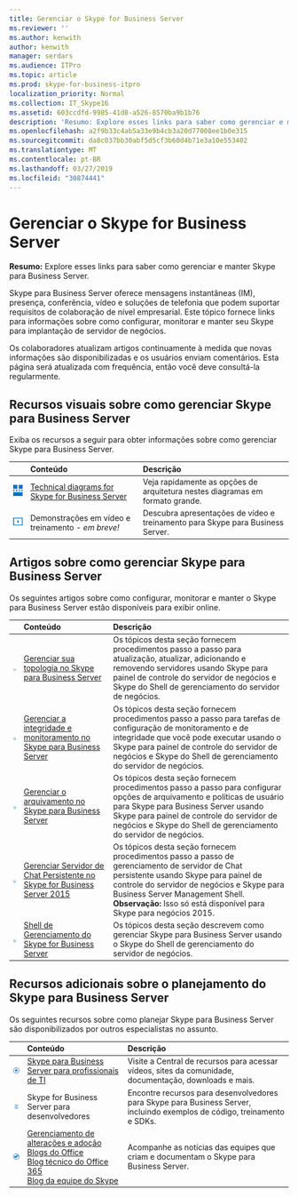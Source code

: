 ```yaml
---
title: Gerenciar o Skype for Business Server
ms.reviewer: ''
ms.author: kenwith
author: kenwith
manager: serdars
ms.audience: ITPro
ms.topic: article
ms.prod: skype-for-business-itpro
localization_priority: Normal
ms.collection: IT_Skype16
ms.assetid: 603ccdfd-9985-41d8-a526-8570ba9b1b76
description: 'Resumo: Explore esses links para saber como gerenciar e manter Skype para Business Server.'
ms.openlocfilehash: a2f9b33c4ab5a33e9b4cb3a20d77008ee1b0e315
ms.sourcegitcommit: da8c037bb30abf5d5cf3b60d4b71e3a10e553402
ms.translationtype: MT
ms.contentlocale: pt-BR
ms.lasthandoff: 03/27/2019
ms.locfileid: "30874441"
---
```

# <a name="manage-skype-for-business-server"></a>Gerenciar o Skype for Business Server 

**Resumo:** Explore esses links para saber como gerenciar e manter Skype para Business Server.
  
Skype para Business Server oferece mensagens instantâneas (IM), presença, conferência, vídeo e soluções de telefonia que podem suportar requisitos de colaboração de nível empresarial. Este tópico fornece links para informações sobre como configurar, monitorar e manter seu Skype para implantação de servidor de negócios. 
  
Os colaboradores atualizam artigos continuamente à medida que novas informações são disponibilizadas e os usuários enviam comentários. Esta página será atualizada com frequência, então você deve consultá-la regularmente.

## <a name="visual-resources-about-how-to-manage-skype-for-business-server"></a>Recursos visuais sobre como gerenciar Skype para Business Server

Exiba os recursos a seguir para obter informações sobre como gerenciar Skype para Business Server.
  
||**Conteúdo**|**Descrição**|
|:-----|:-----|:-----|
|![Ícone para diagramas técnicos](../media/87de0d09-77fd-46f2-b9f6-99a7998fd332.png)|[Technical diagrams for Skype for Business Server](../technical-diagrams.md) <br/> |Veja rapidamente as opções de arquitetura nestes diagramas em formato grande.  <br/> |
|![Ícone para vídeos](../media/143e0d86-1c68-482a-9bf9-93e7966acca0.png)|Demonstrações em vídeo e treinamento - *em breve!*  <br/> |Descubra apresentações de vídeo e treinamento para Skype para Business Server.  <br/> |
   
##  <a name="articles-about-managing-skype-for-business-server"></a>Artigos sobre como gerenciar Skype para Business Server

Os seguintes artigos sobre como configurar, monitorar e manter o Skype para Business Server estão disponíveis para exibir online. 
  
||**Conteúdo**|**Descrição**|
|:-----|:-----|:-----|
|![Numérico como ícone](../media/d73b5029-a6ba-4abd-9197-d8151dabf56e.png)|[Gerenciar sua topologia no Skype para Business Server](topology/topology.md) <br/> |Os tópicos desta seção fornecem procedimentos passo a passo para atualização, atualizar, adicionando e removendo servidores usando Skype para painel de controle do servidor de negócios e Skype do Shell de gerenciamento do servidor de negócios.  <br/> |
|![Numérico como ícone](../media/d73b5029-a6ba-4abd-9197-d8151dabf56e.png)|[Gerenciar a integridade e monitoramento no Skype para Business Server](health-and-monitoring/health-and-monitoring.md) <br/> |Os tópicos desta seção fornecem procedimentos passo a passo para tarefas de configuração de monitoramento e de integridade que você pode executar usando o Skype para painel de controle do servidor de negócios e Skype do Shell de gerenciamento do servidor de negócios.  <br/> |
|![Numérico como ícone](../media/d73b5029-a6ba-4abd-9197-d8151dabf56e.png)|[Gerenciar o arquivamento no Skype para Business Server](archiving/archiving.md) <br/> |Os tópicos desta seção fornecem procedimentos passo a passo para configurar opções de arquivamento e políticas de usuário para Skype para Business Server usando Skype para painel de controle do servidor de negócios e Skype do Shell de gerenciamento do servidor de negócios.  <br/> |
|![Numérico como ícone](../media/d73b5029-a6ba-4abd-9197-d8151dabf56e.png)|[Gerenciar Servidor de Chat Persistente no Skype for Business Server 2015](persistent-chat/persistent-chat.md) <br/> |Os tópicos desta seção fornecem procedimentos passo a passo de gerenciamento de servidor de Chat persistente usando Skype para painel de controle do servidor de negócios e Skype para Business Server Management Shell.  <br/> **Observação:** Isso só está disponível para Skype para negócios 2015.|
|![Numérico como ícone](../media/d73b5029-a6ba-4abd-9197-d8151dabf56e.png)|[Shell de Gerenciamento do Skype for Business Server](management-shell.md) <br/> |Os tópicos desta seção descrevem como gerenciar Skype para Business Server usando o Skype do Shell de gerenciamento do servidor de negócios.  <br/> |
   
## <a name="additional-resources-about-planning-for-skype-for-business-server"></a>Recursos adicionais sobre o planejamento do Skype para Business Server

Os seguintes recursos sobre como planejar Skype para Business Server são disponibilizados por outros especialistas no assunto. 
  
||**Conteúdo**|**Descrição**|
|:-----|:-----|:-----|
|![Ícone de documentos](../media/4eff581b-890b-46cb-8224-a4122137d27e.png)|[Skype para Business Server para profissionais de TI](https://go.microsoft.com/fwlink/p/?LinkId=527960) <br/> |Visite a Central de recursos para acessar vídeos, sites da comunidade, documentação, downloads e mais. |
|![Ícone de conteúdo para desenvolvedores](../media/3626138a-2778-407e-911f-a0dcbdc36684.png)|Skype for Business Server para desenvolvedores  <br/> |Encontre recursos para desenvolvedores para Skype para Business Server, incluindo exemplos de código, treinamento e SDKs. |
|![Ícone de notícias, blogs e assim por diante](../media/ac692cb8-7db8-4810-b53f-1bc88b1e4cac.png)|[Gerenciamento de alterações e adoção](https://go.microsoft.com/fwlink/p/?LinkId=532796) <br/> [Blogs do Office](https://go.microsoft.com/fwlink/p/?LinkId=528899) <br/> [Blog técnico do Office 365](https://go.microsoft.com/fwlink/p/?LinkId=532798.aspx) <br/> [Blog da equipe do Skype](https://go.microsoft.com/fwlink/p/?LinkId=532818) <br/> |Acompanhe as notícias das equipes que criam e documentam o Skype para Business Server.  |
   

